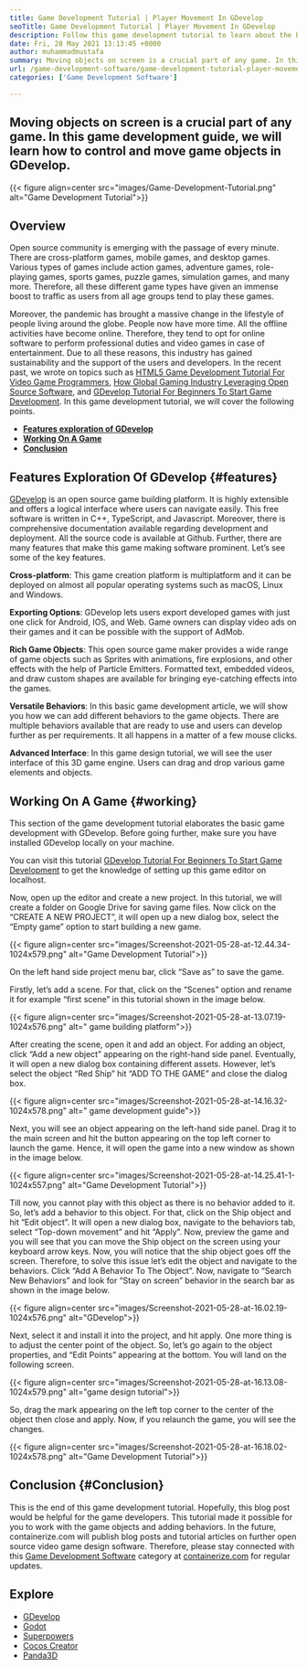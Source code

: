 ```yaml
---
title: Game Development Tutorial | Player Movement In GDevelop
seoTitle: Game Development Tutorial | Player Movement In GDevelop
description: Follow this game development tutorial to learn about the basic game functions. GDevelop is a free game creation software for building and publishing games.
date: Fri, 28 May 2021 13:13:45 +0000
author: muhammadmustafa
summary: Moving objects on screen is a crucial part of any game. In this game development guide, we will learn how to control and move game objects in GDevelop.
url: /game-development-software/game-development-tutorial-player-movement-in-gdevelop/
categories: ['Game Development Software']

---
```

## Moving objects on screen is a crucial part of any game. In this game development guide, we will learn how to control and move game objects in GDevelop.

{{< figure align=center src="images/Game-Development-Tutorial.png" alt="Game Development Tutorial">}}  

## **Overview**

Open source community is emerging with the passage of every minute. There are cross-platform games, mobile games, and desktop games. Various types of games include action games, adventure games, role-playing games, sports games, puzzle games, simulation games, and many more. Therefore, all these different game types have given an immense boost to traffic as users from all age groups tend to play these games. 

Moreover, the pandemic has brought a massive change in the lifestyle of people living around the globe. People now have more time. All the offline activities have become online. Therefore, they tend to opt for online software to perform professional duties and video games in case of entertainment. Due to all these reasons, this industry has gained sustainability and the support of the users and developers. In the recent past, we wrote on topics such as [HTML5 Game Development Tutorial For Video Game Programmers][1], [How Global Gaming Industry Leveraging Open Source Software][2], and [GDevelop Tutorial For Beginners To Start Game Development][3]. In this game development tutorial, we will cover the following points. 

  * **[Features exploration of GDevelop][4]** 
  * **[Working On A Game][5]** 
  * **[Conclusion][6]** 

## Features Exploration Of GDevelop {#features}

[GDevelop][7] is an open source game building platform. It is highly extensible and offers a logical interface where users can navigate easily. This free software is written in C++, TypeScript, and Javascript. Moreover, there is comprehensive documentation available regarding development and deployment. All the source code is available at Github. Further, there are many features that make this game making software prominent. Let’s see some of the key features.

**Cross-platform**: This game creation platform is multiplatform and it can be deployed on almost all popular operating systems such as macOS, Linux and Windows. 

**Exporting Options**: GDevelop lets users export developed games with just one click for Android, IOS, and Web. Game owners can display video ads on their games and it can be possible with the support of AdMob. 

**Rich Game Objects**: This open source game maker provides a wide range of game objects such as Sprites with animations, fire explosions, and other effects with the help of Particle Emitters. Formatted text, embedded videos, and draw custom shapes are available for bringing eye-catching effects into the games.

**Versatile Behaviors**: In this basic game development article, we will show you how we can add different behaviors to the game objects. There are multiple behaviors available that are ready to use and users can develop further as per requirements. It all happens in a matter of a few mouse clicks.

**Advanced Interface**: In this game design tutorial, we will see the user interface of this 3D game engine. Users can drag and drop various game elements and objects.

## Working On A Game {#working}

This section of the game development tutorial elaborates the basic game development with GDevelop. Before going further, make sure you have installed GDevelop locally on your machine. 

You can visit this tutorial [GDevelop Tutorial For Beginners To Start Game Development][3] to get the knowledge of setting up this game editor on localhost.

Now, open up the editor and create a new project. In this tutorial, we will create a folder on Google Drive for saving game files. Now click on the “CREATE A NEW PROJECT”, it will open up a new dialog box, select the “Empty game” option to start building a new game. 

{{< figure align=center src="images/Screenshot-2021-05-28-at-12.44.34-1024x579.png" alt="Game Development Tutorial">}}  

On the left hand side project menu bar, click “Save as” to save the game. 

Firstly, let’s add a scene. For that, click on the “Scenes” option and rename it for example “first scene” in this tutorial shown in the image below.

{{< figure align=center src="images/Screenshot-2021-05-28-at-13.07.19-1024x576.png" alt=" game building platform">}}  

After creating the scene, open it and add an object. For adding an object, click “Add a new object” appearing on the right-hand side panel. Eventually, it will open a new dialog box containing different assets. However, let’s select the object “Red Ship” hit “ADD TO THE GAME” and close the dialog box. 

{{< figure align=center src="images/Screenshot-2021-05-28-at-14.16.32-1024x578.png" alt=" game development guide">}}  

Next, you will see an object appearing on the left-hand side panel. Drag it to the main screen and hit the button appearing on the top left corner to launch the game. Hence, it will open the game into a new window as shown in the image below.

{{< figure align=center src="images/Screenshot-2021-05-28-at-14.25.41-1-1024x557.png" alt="Game Development Tutorial">}}  

Till now, you cannot play with this object as there is no behavior added to it. So, let’s add a behavior to this object. For that, click on the Ship object and hit “Edit object”. It will open a new dialog box, navigate to the behaviors tab, select “Top-down movement” and hit “Apply”. Now, preview the game and you will see that you can move the Ship object on the screen using your keyboard arrow keys. Now, you will notice that the ship object goes off the screen. Therefore, to solve this issue let’s edit the object and navigate to the behaviors. Click “Add A Behavior To The Object”. Now, navigate to “Search New Behaviors” and look for “Stay on screen” behavior in the search bar as shown in the image below.

{{< figure align=center src="images/Screenshot-2021-05-28-at-16.02.19-1024x576.png" alt="GDevelop">}}  

Next, select it and install it into the project, and hit apply. One more thing is to adjust the center point of the object. So, let’s go again to the object properties, and “Edit Points” appearing at the bottom. You will land on the following screen.

{{< figure align=center src="images/Screenshot-2021-05-28-at-16.13.08-1024x579.png" alt="game design tutorial">}}  

So, drag the mark appearing on the left top corner to the center of the object then close and apply. Now, if you relaunch the game, you will see the changes.

{{< figure align=center src="images/Screenshot-2021-05-28-at-16.18.02-1024x578.png" alt="Game Development Tutorial">}}  

## Conclusion {#Conclusion}

This is the end of this game development tutorial. Hopefully, this blog post would be helpful for the game developers. This tutorial made it possible for you to work with the game objects and adding behaviors. In the future, containerize.com will publish blog posts and tutorial articles on further open source video game design software. Therefore, please stay connected with this [Game Development Software][8] category at [containerize.com][9] for regular updates.

## Explore

  * [GDevelop][7]
  * [Godot][10]
  * [Superpowers][11]
  * [Cocos Creator][12]
  * [Panda3D][13]

 [1]: https://blog.containerize.com/2021/05/19/html5-game-development-tutorial-for-video-game-programmers/
 [2]: https://blog.containerize.com/2021/05/07/how-global-gaming-industry-leveraging-open-source-software/
 [3]: https://blog.containerize.com/2021/05/05/gdevelop-tutorial-for-beginners-to-start-game-development/
 [4]: #features
 [5]: #working
 [6]: #Conclusion
 [7]: https://products.containerize.com/game-development-software/gdevelop/
 [8]: https://products.containerize.com/game-development-software/
 [9]: https://www.containerize.com/
 [10]: https://products.containerize.com/game-development-software/godot/
 [11]: https://products.containerize.com/game-development-software/superpowers/
 [12]: https://products.containerize.com/game-development-software/cocos-creator/
 [13]: https://products.containerize.com/game-development-software/panda3d/